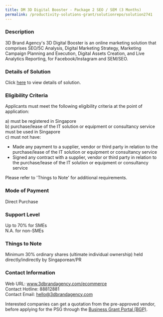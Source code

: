 ```yaml
---
title: DM 3D Digital Booster - Package 2 SEO / SEM (3 Months)
permalink: /productivity-solutions-grant/solutionrepo/solution2741
---
```


### Description

3D Brand Agency's 3D Digital Booster is an online marketing solution that comprises SEO/5C Analysis, Digital Marketing Strategy, Marketing Campaign Planning and Execution, Digital Assets Creation, and Live Analytics Reporting, for Facebook/Instagram and SEM/SEO.

### Details of Solution

Click <a href='https://www.gobusiness.gov.sg/images/psg/DM_3D_BRAND_AGENCY_20210423_Desensitised_Annex_3_Part_34.pdf' target='_blank' rel='noopener'>here</a> to view details of solution.

### Eligibility Criteria

Applicants must meet the following eligibility criteria at the point of application:

a) must be registered in Singapore <br>
b) purchase/lease of the IT solution or equipment or consultancy service must be used in Singapore <br>
c) must not have:
- Made any payment to a supplier, vendor or third party in relation to the purchase/lease of the IT solution or equipment or consultancy service
- Signed any contract with a supplier, vendor or third party in relation to the purchase/lease of the IT solution or equipment or consultancy service

Please refer to 'Things to Note' for additional requirements.

### Mode of Payment
Direct Purchase

### Support Level
Up to 70% for SMEs <br>
N.A. for non-SMEs

### Things to Note
Minimum 30% ordinary shares (ultimate individual ownership) held directly/indirectly by Singaporean/PR

### Contact Information
Web URL: www.3dbrandagency.com/ecommerce <br>Contact Hotline: 88812881 <br>Contact Email: hello@3dbrandagency.com <br>

Interested companies can get a quotation from the pre-approved vendor, before applying for the PSG through the <a target='_blank' rel='noopener' href='https://www.businessgrants.gov.sg/'>Business Grant Portal (BGP)</a>.
